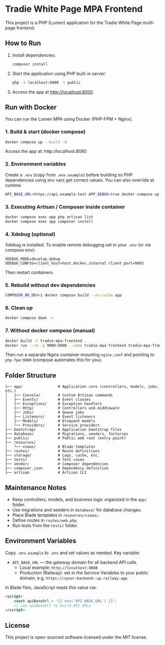 
# Tradie White Page MPA Frontend

This project is a PHP (Lumen) application for the Tradie White Page multi-page frontend.

## How to Run

1. Install dependencies:
	```bash
	composer install
	```

2. Start the application using PHP built-in server:
	```bash
	php -S localhost:8000 -t public
	```

3. Access the app at [http://localhost:8000](http://localhost:8000)

## Run with Docker

You can run the Lumen MPA using Docker (PHP-FPM + Nginx).

### 1. Build & start (docker compose)

```bash
docker compose up --build -d
```

Access the app at: http://localhost:8080

### 2. Environment variables

Create a `.env` (copy from `.env.example`) before building so PHP dependencies using env vars get correct values. You can also override at runtime:

```bash
API_BASE_URL=https://api.example.test APP_DEBUG=true docker compose up -d --build
```

### 3. Executing Artisan / Composer inside container

```bash
docker compose exec app php artisan list
docker compose exec app composer install
```

### 4. Xdebug (optional)

Xdebug is installed. To enable remote debugging set in your `.env` (or via compose env):

```
XDEBUG_MODE=develop,debug
XDEBUG_CONFIG=client_host=host.docker.internal client_port=9003
```

Then restart containers.

### 5. Rebuild without dev dependencies

```bash
COMPOSER_NO_DEV=1 docker compose build --no-cache app
```

### 6. Clean up

```bash
docker compose down -v
```

### 7. Without docker compose (manual)

```bash
docker build -t tradie-mpa-frontend .
docker run --rm -p 9000:9000 --name tradie-mpa-frontend tradie-mpa-frontend
```
Then run a separate Nginx container mounting `nginx.conf` and pointing to `php-fpm:9000` (compose automates this for you).

## Folder Structure

```
├── app/                # Application core (controllers, models, jobs, etc.)
│   ├── Console/        # Custom Artisan commands
│   ├── Events/         # Event classes
│   ├── Exceptions/     # Exception handlers
│   ├── Http/           # Controllers and middleware
│   ├── Jobs/           # Queue jobs
│   ├── Listeners/      # Event listeners
│   ├── Models/         # Eloquent models
│   └── Providers/      # Service providers
├── bootstrap/          # Application bootstrap files
├── database/           # Migrations, seeders, factories
├── public/             # Public web root (entry point)
├── resources/
│   └── views/          # Blade templates
├── routes/             # Route definitions
├── storage/            # Logs, cache, etc.
├── tests/              # Test cases
├── vendor/             # Composer dependencies
├── composer.json       # Dependency definition
├── artisan             # Artisan CLI
```

## Maintenance Notes

- Keep controllers, models, and business logic organized in the `app/` folder.
- Use migrations and seeders in `database/` for database changes.
- Place Blade templates in `resources/views/`.
- Define routes in `routes/web.php`.
- Run tests from the `tests/` folder.

## Environment Variables

Copy `.env.example` to `.env` and set values as needed. Key variable:

- `API_BASE_URL` — the gateway domain for all backend API calls.
	- Local example: `http://localhost:8888`
	- Production (Railway): set in the Service Variables to your public domain, e.g. `https://<your-backend>.up.railway.app`

In Blade files, JavaScript reads this value via:

```html
<script>
	const apiBaseUrl = "{{ env('API_BASE_URL') }}";
	// use apiBaseUrl to build API URLs
</script>
```

## License

This project is open-sourced software licensed under the MIT license.
